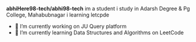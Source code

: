 **abhiHere98-tech/abhi98-tech** im a student i study in Adarsh Degree & Pg College, Mahabubnagar i learning letcpde

- 🔭 I’m currently working on  JU Query platform
- 🌱 I’m currently learning Data Structures and Algorithms on LeetCode

